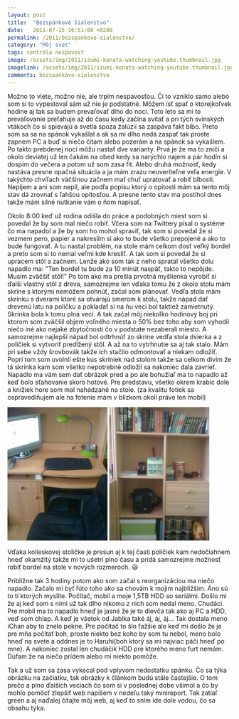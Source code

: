```yaml
---
layout: post
title:  "Bezspánkové šialenstvo"
date:   2011-07-15 16:51:00 +0200
permalink: /2011/bezspankove-sialenstvo/
category: "Môj svet"
tags: centrála nespavosť
image: /assets/img/2011/izumi-konata-watching-youtube.thumbnail.jpg
imagelink: /assets/img/2011/izumi-konata-watching-youtube.thumbnail.jpg
comments: bezspankove-sialenstvo
---
```

Možno to viete, možno nie, ale trpím nespavosťou. Či to vzniklo samo alebo som si to vypestoval sám už nie je podstatné. Môžem ísť spať o ktorejkoľvek hodine aj tak sa budem prevaľovať  dlho do noci. Toto leto sa mi to prevaľovanie preťahuje až do času kedy začína svitať a pri tých svinských vtákoch čo si spievajú a svetla spoza žalúzií sa zaspáva fakt blbo. Preto som sa sa na spánok vykašlal a ak sa mi dlho nedá zaspať tak proste zapnem PC a buď si niečo čítam alebo pozerám a na spánok sa vykašlem. Po takto prebdenej noci môžu nastať dve varianty. Prvá je že ma to zničí a okolo deviatej už len čakám na obed kedy sa narýchlo najem a pár hodín si dospím do večera a potom už som zasa fit. Alebo druhá možnosť, kedy nastáva presne opačná situácia a ja mám zrazu neuveriteľne veľa energie. V takýchto chvíľach väčšinou začnem mať chuť upratovať a robiť blbosti. Nepijem a ani som nepil, ale podľa popisu ktorý o opitosti mám sa tento môj stav dá zrovnať s ľahšou opitosťou. A presne tento stav ma postihol dnes takže mám silné nutkanie vám o ňom napísať.<!--more-->

Okolo 8:00 keď už rodina odišla do práce a podobných miest som si povedal že by som mal niečo robiť. Včera som na Twittery písal o systéme čo ma napadol a že by som ho mohol spraviť, tak som si povedal že si vezmem pero, papier a nakreslím si ako to bude všetko prepojené a ako to bude fungovať. A tu nastal problém, na stole mám celkom dosť veľký bordel a preto som si to nemal veľmi kde kresliť. A tak som si povedal že si upracem stôl a začnem. Lenže ako som tak z neho spratal všetko dolu napadlo ma: "Ten bordel tu bude za 10 minút naspäť, takto to nepôjde. Musím zväčšiť stôl!" Po tom ako ma prešla prvotná myšlienka vyrobiť si ďalší vlastný stôl z dreva, samozrejme len vďaka tomu že z okolo stolu mám skrine s ktorými nemôžem pohnúť, začal som plánovať. Vedľa stola mám skrinku s dverami ktoré sa otvárajú smerom k stolu, takže nápad dať drevenú latu na poličku a pokladať si na ňu veci bol taktiež zamietnutý. Skrinka bola k tomu plná vecí. A tak začal môj niekoľko hodinový boj pri ktorom som zväčšil objem voľného miesta o 50% bez toho aby som vyhodil niečo iné ako nejaké zbytočnosti čo v podstate nezaberali miesto. A samozrejme najlepší nápad bol odtrhnúť zo skrine vedľa stola dvierka a z poličiek si vytvoriť predĺžený stôl. A až na to vytrhnutie sa aj tak stalo. Mám pri sebe vždy šrovbovák takže ich stačilo odmontovať a niekam odložiť. Popri tom som uvolnil ešte kus skriniek nad stolom takže sa celkom divím že tá skrinka kam som všetko nepotrebné odložil sa nakoniec dala zavrieť. Napadlo ma vám sem dať obrázok pred a po ale bohužiaľ ma to napadlo až keď bolo sťahovanie skoro hotové. Pre predstavu, všetko okrem krabíc dole a knižiek hore som mal nahádzané na stole. (za kvalitu fotiek sa ospravedlňujem ale na fotenie mám v blízkom okolí práve len mobil)

[![Stôl](/assets/img/2011/IMG_0066-225x300.jpg)](/assets/img/2011/IMG_0066.jpg)
[![Vylepšenie stola](/assets/img/2011/IMG_0067-225x300.jpg)](/assets/img/2011/IMG_0067.jpg)

Vďaka kolieskovej stoličke je presun aj k tej časti poličiek kam nedočiahnem hneď okamžitý takže mi to ušetrí plno času a pridá samozrejme možnosť robiť bordel na stole v nových rozmeroch. 😃

Približne tak 3 hodiny potom ako som začal s reorganizáciou ma niečo napadlo. Začalo mi byť ľúto toho ako sa chovám k mojim najbližším. Áno sú to tí ktorých myslíte. Počítač, mobil a moje 1,5TB HDD so seriálmi. Došlo mi že aj keď som s nimi už tak dlho nikomu z nich som nedal meno. Chudáci. Pre mobil ma to napadlo hneď je jasné že je to dievča tak ako aj PC a HDD, veď som chlap. A keď je všetok od Jablka také áj, áj, áj... Tak dostala meno iChan aby to znelo pekne. Pre počítač to šlo ťažšie ale keď mi došlo že je pre mňa počítať boh, proste niekto bez koho by som tu nebol, meno bolo hneď na svete a oddnes je to Haruhi(boh ktorý sa mi najviac páči hneď po mne). A nakoniec zostal len chudáčik HDD pre ktorého meno furt nemám. Dúfam že na niečo prídem alebo mi niekto pomôže.

Tak a už som sa zasa vykecal pod vplyvom nedostatku spánku. Čo sa týka obrázku na začiatku, tak obrázky k článkom budú stále častejšie. O tom prečo a plno ďalších veciach čo som si v poslednej dobe všimol a čo by mohlo pomôcť zlepšiť web napíšem v nedeľu taký minireport. Tak zatiaľ green a aj naďalej čítajte môj web, aj keď to sním ide dole vodou, čo sa obsahu týka.

